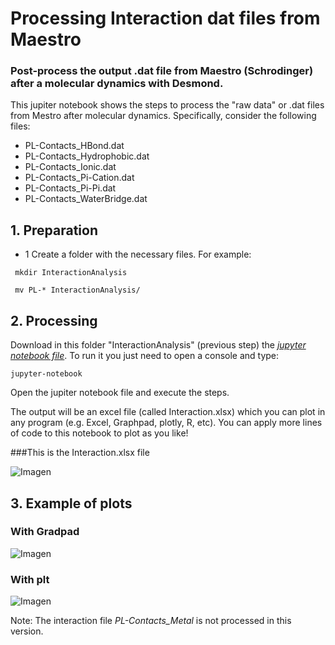 # Processing Interaction dat files from Maestro

### Post-process the output .dat file from Maestro (Schrodinger) after a molecular dynamics with Desmond. 

This jupiter notebook shows the steps to process the "raw data" or .dat files from Mestro after molecular dynamics. 
Specifically, consider the following files:

* PL-Contacts_HBond.dat
* PL-Contacts_Hydrophobic.dat
* PL-Contacts_Ionic.dat
* PL-Contacts_Pi-Cation.dat
* PL-Contacts_Pi-Pi.dat
* PL-Contacts_WaterBridge.dat 

## 1. Preparation
* 1 Create a folder with the necessary files. For example:

``` mkdir InteractionAnalysis```

``` mv PL-* InteractionAnalysis/```

## 2. Processing

Download in this folder "InteractionAnalysis" (previous step) the [*jupyter notebook file*](). To run it you just need to open a console and type:

```jupyter-notebook ```

Open the jupiter notebook file and execute the steps.

The output will be an excel file (called Interaction.xlsx) which you can plot in any program (e.g. Excel, Graphpad, plotly, R, etc). 
You can apply more lines of code to this notebook to plot as you like!

###This is the Interaction.xlsx file

![Imagen](https://github.com/malegria01/ProcesProcessing-Interaction_dat_files-from-Maestro/Interaction_img.png)


## 3. Example of plots
### With Gradpad

![Imagen](.png)

### With plt


![Imagen](.png)


Note:
The interaction file *PL-Contacts_Metal* is not processed in this version.
